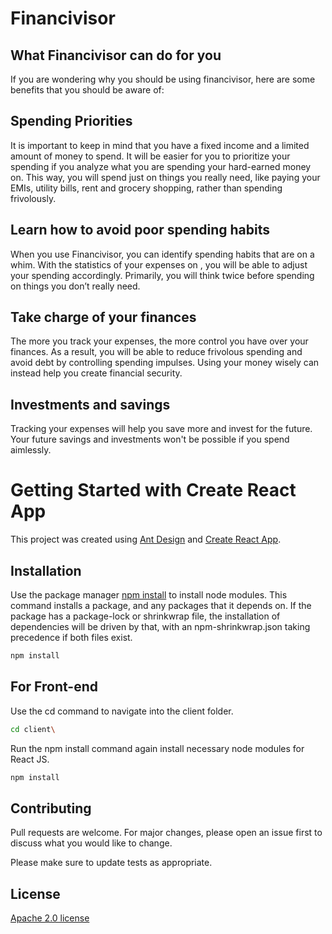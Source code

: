 # Financivisor

## What Financivisor can do for you 

If you are wondering why you should be using financivisor, here are some benefits that you should be aware of: 

## Spending Priorities 

It is important to keep in mind that you have a fixed income and a limited amount of money to spend. It will be easier for you to prioritize your spending if you analyze what you are spending your hard-earned money on. This way, you will spend just on things you really need, like paying your EMIs, utility bills, rent and grocery shopping, rather than spending frivolously. 

## Learn how to avoid poor spending habits 

When you use Financivisor, you can identify spending habits that are on a whim. With the statistics of your expenses on , you will be able to adjust your spending accordingly. Primarily, you will think twice before spending on things you don’t really need. 

## Take charge of your finances 

The more you track your expenses, the more control you have over your finances. As a result, you will be able to reduce frivolous spending and avoid debt by controlling spending impulses. Using your money wisely can instead help you create financial security. 

## Investments and savings 

Tracking your expenses will help you save more and invest for the future. Your future savings and investments won't be possible if you spend aimlessly. 

 
# Getting Started with Create React App

This project was created using [Ant Design](https://ant.design/docs/react/introduce) and [Create React App](https://github.com/facebook/create-react-app).

## Installation

Use the package manager [npm install](https://docs.npmjs.com/cli/v6/commands/npm-install) to install node modules.
This command installs a package, and any packages that it depends on. If the package has a package-lock or shrinkwrap file, the installation of dependencies will be driven by that, with an npm-shrinkwrap.json taking precedence if both files exist.

```bash
npm install
```

## For Front-end 
Use the cd command to navigate into the client folder. 
```bash
cd client\
```
Run the npm install command again install necessary node modules for React JS.
```bash
npm install
```


## Contributing
Pull requests are welcome. For major changes, please open an issue first to discuss what you would like to change.

Please make sure to update tests as appropriate.

## License
[Apache 2.0 license](https://www.apache.org/licenses/LICENSE-2.0)
